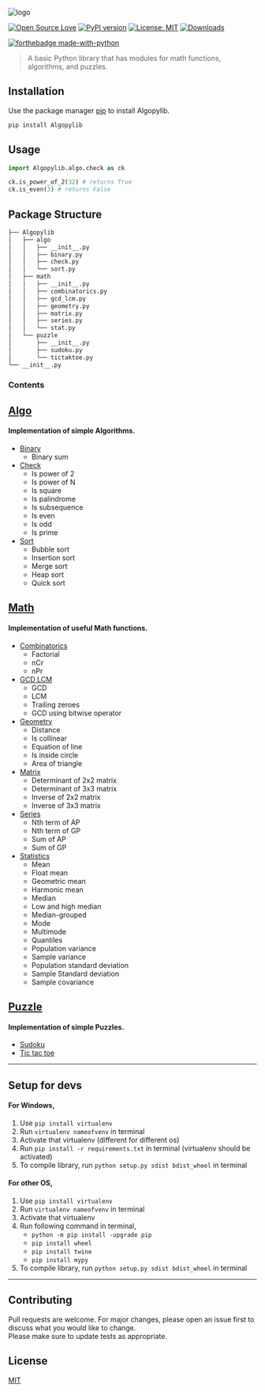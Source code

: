![logo](https://raw.githubusercontent.com/still-n0thing/Algopylib/main/logo.png)

[![Open Source Love](https://badges.frapsoft.com/os/v1/open-source.svg?v=103)](https://github.com/ellerbrock/open-source-badges/)
[![PyPI version](https://badge.fury.io/py/Algopylib.svg)](https://badge.fury.io/py/Algopylib)
[![License: MIT](https://img.shields.io/badge/License-MIT-yellow.svg)](https://opensource.org/licenses/MIT)
[![Downloads](https://pepy.tech/badge/algopylib)](https://pepy.tech/project/algopylib)

[![forthebadge made-with-python](http://ForTheBadge.com/images/badges/made-with-python.svg)](https://www.python.org/)

> A basic Python library that has modules for math functions, algorithms, and puzzles.

## Installation

Use the package manager [pip](https://pip.pypa.io/en/stable/) to install Algopylib.

```bash
pip install Algopylib 
```

## Usage

```python
import Algopylib.algo.check as ck

ck.is_power_of_2(32) # returns True 
ck.is_even(3) # returns False 
```

## Package Structure

```bash
├── Algopylib
│   ├── algo
│   │   ├── __init__.py
│   │   ├── binary.py
│   │   ├── check.py
│   │   └── sort.py
│   ├── math
│   │   ├── __init__.py
│   │   ├── combinatorics.py
│   │   ├── gcd_lcm.py
│   │   ├── geometry.py
│   │   ├── matrix.py
│   │   ├── series.py
│   │   └── stat.py
│   └── puzzle
│       ├── __init__.py
│       ├── sudoku.py
│       └── tictaktoe.py
└── __init__.py
```

### Contents
## [**Algo**](https://github.com/still-n0thing/Algopylib/tree/main/src/Algopylib/algo)

#### Implementation of simple Algorithms.
   - [Binary](https://github.com/still-n0thing/Algopylib/blob/main/src/Algopylib/algo/binary.py)
      - Binary sum
   - [Check](https://github.com/still-n0thing/Algopylib/blob/main/src/Algopylib/algo/check.py)
      - Is power of 2
      - Is power of N
      - Is square
      - Is palindrome
      - Is subsequence
      - Is even
      - Is odd
      - Is prime
   - [Sort](https://github.com/still-n0thing/Algopylib/blob/main/src/Algopylib/algo/sort.py)
      - Bubble sort
      - Insertion sort
      - Merge sort
      - Heap sort
      - Quick sort

## [**Math**](https://github.com/still-n0thing/Algopylib/tree/main/src/Algopylib/math)

#### Implementation of useful Math functions.
   - [Combinatorics](https://github.com/still-n0thing/Algopylib/blob/main/src/Algopylib/math/combinatorics.py)
      - Factorial
      - nCr
      - nPr
   - [GCD LCM](https://github.com/still-n0thing/Algopylib/blob/main/src/Algopylib/math/gcd_lcm.py)
      - GCD
      - LCM
      - Trailing zeroes
      - GCD using bitwise operator
   - [Geometry](https://github.com/still-n0thing/Algopylib/blob/main/src/Algopylib/math/geometry.py)
      - Distance
      - Is collinear
      - Equation of line
      - Is inside circle
      - Area of triangle
   - [Matrix](https://github.com/still-n0thing/Algopylib/blob/main/src/Algopylib/math/matrix.py)
      - Determinant of 2x2 matrix
      - Determinant of 3x3 matrix
      - Inverse of 2x2 matrix
      - Inverse of 3x3 matrix
   - [Series](https://github.com/still-n0thing/Algopylib/blob/main/src/Algopylib/math/series.py)
      - Nth term of AP
      - Nth term of GP
      - Sum of AP 
      - Sum of GP
   - [Statistics](https://github.com/still-n0thing/Algopylib/blob/main/src/Algopylib/math/stat.py)
      - Mean
      - Float mean
      - Geometric mean
      - Harmonic mean
      - Median
      - Low and high median
      - Median-grouped
      - Mode 
      - Multimode
      - Quantiles
      - Population variance
      - Sample variance
      - Population standard deviation
      - Sample Standard deviation
      - Sample covariance
       
## [**Puzzle**](https://github.com/still-n0thing/Algopylib/tree/main/src/Algopylib/puzzle)

#### Implementation of simple Puzzles.
   - [Sudoku](https://github.com/still-n0thing/Algopylib/blob/main/src/Algopylib/puzzle/sudoku.py)
   - [Tic tac toe](https://github.com/still-n0thing/Algopylib/blob/main/src/Algopylib/puzzle/tictaktoe.py)
---


## Setup for devs

#### For Windows,
1. Use ```pip install virtualenv```  
2. Run ```virtualenv nameofvenv``` in terminal  
3. Activate that virtualenv (different for different os)  
4. Run ```pip install -r requirements.txt``` in terminal (virtualenv should be activated)  
5. To compile library, run ```python setup.py sdist bdist_wheel``` in terminal   


#### For other OS,
1. Use ```pip install virtualenv```  
2. Run ```virtualenv nameofvenv``` in terminal  
3. Activate that virtualenv  
4. Run following command in terminal,  
    * ```python -m pip install -upgrade pip```
    * ```pip install wheel```  
    * ```pip install twine```
    * ```pip install mypy```  
5. To compile library, run ```python setup.py sdist bdist_wheel``` in terminal   
---

## Contributing
Pull requests are welcome. For major changes, please open an issue first to discuss what you would like to change.  
Please make sure to update tests as appropriate.

## License
[MIT](https://choosealicense.com/licenses/mit/)